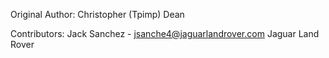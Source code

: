 
Original Author:
    Christopher (Tpimp) Dean

Contributors:
    Jack Sanchez - jsanche4@jaguarlandrover.com
    Jaguar Land Rover
